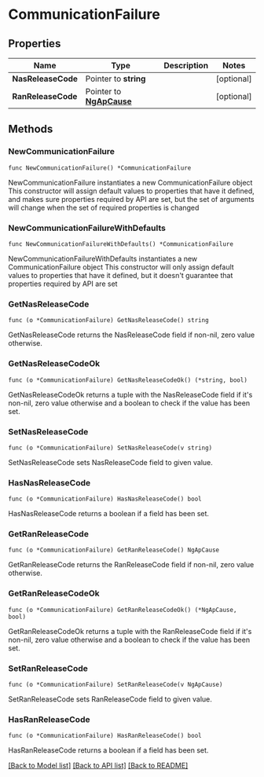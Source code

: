 # CommunicationFailure

## Properties

Name | Type | Description | Notes
------------ | ------------- | ------------- | -------------
**NasReleaseCode** | Pointer to **string** |  | [optional] 
**RanReleaseCode** | Pointer to [**NgApCause**](NgApCause.md) |  | [optional] 

## Methods

### NewCommunicationFailure

`func NewCommunicationFailure() *CommunicationFailure`

NewCommunicationFailure instantiates a new CommunicationFailure object
This constructor will assign default values to properties that have it defined,
and makes sure properties required by API are set, but the set of arguments
will change when the set of required properties is changed

### NewCommunicationFailureWithDefaults

`func NewCommunicationFailureWithDefaults() *CommunicationFailure`

NewCommunicationFailureWithDefaults instantiates a new CommunicationFailure object
This constructor will only assign default values to properties that have it defined,
but it doesn't guarantee that properties required by API are set

### GetNasReleaseCode

`func (o *CommunicationFailure) GetNasReleaseCode() string`

GetNasReleaseCode returns the NasReleaseCode field if non-nil, zero value otherwise.

### GetNasReleaseCodeOk

`func (o *CommunicationFailure) GetNasReleaseCodeOk() (*string, bool)`

GetNasReleaseCodeOk returns a tuple with the NasReleaseCode field if it's non-nil, zero value otherwise
and a boolean to check if the value has been set.

### SetNasReleaseCode

`func (o *CommunicationFailure) SetNasReleaseCode(v string)`

SetNasReleaseCode sets NasReleaseCode field to given value.

### HasNasReleaseCode

`func (o *CommunicationFailure) HasNasReleaseCode() bool`

HasNasReleaseCode returns a boolean if a field has been set.

### GetRanReleaseCode

`func (o *CommunicationFailure) GetRanReleaseCode() NgApCause`

GetRanReleaseCode returns the RanReleaseCode field if non-nil, zero value otherwise.

### GetRanReleaseCodeOk

`func (o *CommunicationFailure) GetRanReleaseCodeOk() (*NgApCause, bool)`

GetRanReleaseCodeOk returns a tuple with the RanReleaseCode field if it's non-nil, zero value otherwise
and a boolean to check if the value has been set.

### SetRanReleaseCode

`func (o *CommunicationFailure) SetRanReleaseCode(v NgApCause)`

SetRanReleaseCode sets RanReleaseCode field to given value.

### HasRanReleaseCode

`func (o *CommunicationFailure) HasRanReleaseCode() bool`

HasRanReleaseCode returns a boolean if a field has been set.


[[Back to Model list]](../README.md#documentation-for-models) [[Back to API list]](../README.md#documentation-for-api-endpoints) [[Back to README]](../README.md)


